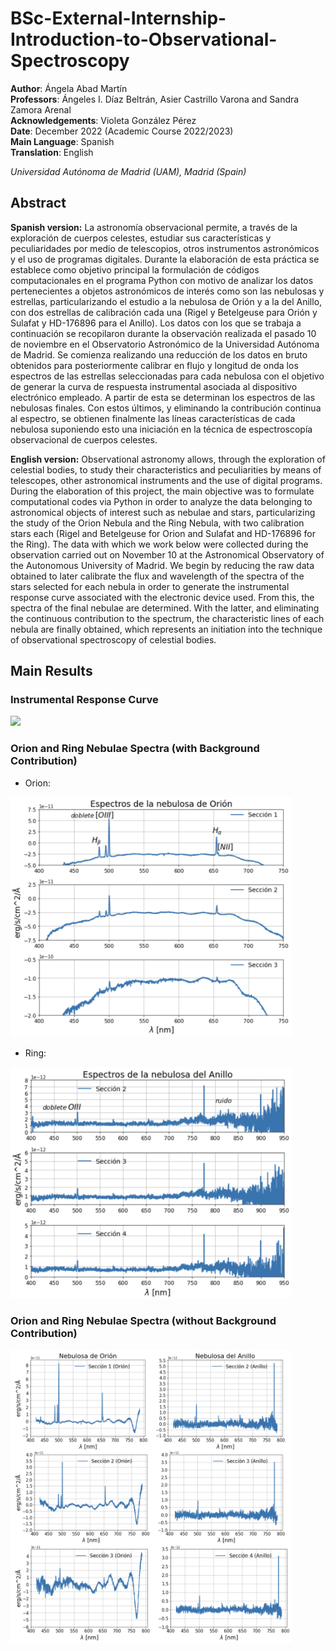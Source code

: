 # BSc-External-Internship-Introduction-to-Observational-Spectroscopy
**Author**: Ángela Abad Martín \
**Professors**: Ángeles I. Díaz Beltrán, Asier Castrillo Varona and Sandra Zamora Arenal\
**Acknowledgements**: Violeta González Pérez \
**Date**: December 2022 (Academic Course 2022/2023) \
**Main Language**: Spanish \
**Translation**: English

_Universidad Autónoma de Madrid (UAM), Madrid (Spain)_

## Abstract
**Spanish version:** La astronomía observacional permite, a través de la exploración de cuerpos celestes, estudiar sus características y peculiaridades por medio de telescopios, otros instrumentos astronómicos y el uso de programas digitales.
Durante la elaboración de esta práctica se establece como objetivo principal la formulación de códigos computacionales en el programa Python con motivo de analizar los datos pertenecientes a objetos astronómicos de interés como son las nebulosas y estrellas, particularizando el estudio a la nebulosa de Orión y a la del Anillo, con dos estrellas de calibración cada una (Rigel y Betelgeuse para Orión y Sulafat y HD-176896 para el Anillo). Los datos con los que se trabaja a continuación se recopilaron durante la observación realizada el pasado 10 de noviembre en el Observatorio Astronómico de la Universidad Autónoma de Madrid. Se comienza realizando una reducción de los datos en bruto obtenidos para posteriormente calibrar en flujo y longitud de onda los espectros de las estrellas seleccionadas para cada nebulosa con el objetivo de generar la curva de respuesta instrumental asociada al dispositivo electrónico empleado. A partir de esta se determinan los espectros de las nebulosas finales. Con estos últimos, y eliminando la contribución continua al espectro, se obtienen finalmente las líneas características de cada nebulosa suponiendo esto una iniciación en la técnica de espectroscopía observacional de cuerpos celestes.

**English version:** Observational astronomy allows, through the exploration of celestial bodies, to study their characteristics and peculiarities by means of telescopes, other astronomical instruments and the use of digital programs.
During the elaboration of this project, the main objective was to formulate computational codes via Python in order to analyze the data belonging to astronomical objects of interest such as nebulae and stars, particularizing the study of the Orion Nebula and the Ring Nebula, with two calibration stars each (Rigel and Betelgeuse for Orion and Sulafat and HD-176896 for the Ring). The data with which we work below were collected during the observation carried out on November 10 at the Astronomical Observatory of the Autonomous University of Madrid. We begin by reducing the raw data obtained to later calibrate the flux and wavelength of the spectra of the stars selected for each nebula in order to generate the instrumental response curve associated with the electronic device used. From this, the spectra of the final nebulae are determined. With the latter, and eliminating the continuous contribution to the spectrum, the characteristic lines of each nebula are finally obtained, which represents an initiation into the technique of observational spectroscopy of celestial bodies.

## Main Results
### Instrumental Response Curve
<img src="github.com/angelaabad/BSc-External-Internship-Introduction-to-Observational-Spectroscopy/blob/main/Images/Final-Instrumental-Response-Curve.png" width="500" />

### Orion and Ring Nebulae Spectra (with Background Contribution)
- Orion:
<img src="https://github.com/angelaabad/BSc-External-Internship-Introduction-to-Observational-Spectroscopy/blob/main/Images/Orion-Nebula-Spectra-with-Background.png" width="450" />

- Ring:
<img src="https://github.com/angelaabad/BSc-External-Internship-Introduction-to-Observational-Spectroscopy/blob/main/Images/Ring-Nebula-Spectra-with-Background.png" width="450" />

### Orion and Ring Nebulae Spectra (without Background Contribution)
<img src="https://github.com/angelaabad/BSc-External-Internship-Introduction-to-Observational-Spectroscopy/blob/main/Images/Final-Nebulae-Spectra.png" width="450" />


